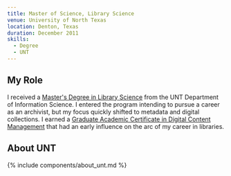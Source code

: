 ```yaml
---
title: Master of Science, Library Science
venue: University of North Texas
location: Denton, Texas
duration: December 2011
skills:
  - Degree
  - UNT
---
```


My Role
-------

I received a [Master's Degree in Library Science](https://informationscience.unt.edu/ms-majoring-library-science) from the UNT Department of Information Science. I entered the program intending to pursue a career as an archivist, but my focus quickly shifted to metadata and digital collections. I earned a [Graduate Academic Certificate in Digital Content Management](https://informationscience.unt.edu/digital-content-management) that had an early influence on the arc of my career in libraries.

About UNT
----------

{% include components/about_unt.md %}

